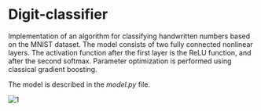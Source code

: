 # Digit-classifier

Implementation of an algorithm for classifying handwritten numbers based on the MNIST dataset.
The model consists of two fully connected nonlinear layers. The activation function after the first layer is the ReLU function, and after the second softmax.
Parameter optimization is performed using classical gradient boosting.

The model is described in the *model.py* file.

![1](https://github.com/UFOjw/Pet-projects/assets/95556055/977a0b6b-1624-4083-a59a-6bc987529504)
